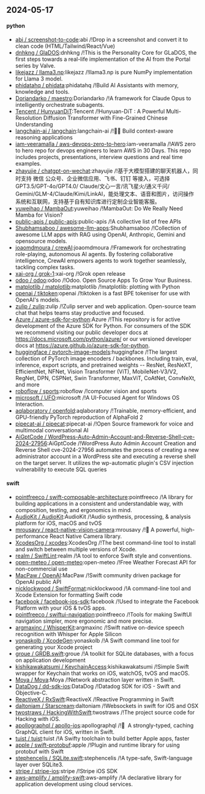 ## 2024-05-17

#### python
* [abi / screenshot-to-code](https://github.com/abi/screenshot-to-code):abi /!Drop in a screenshot and convert it to clean code (HTML/Tailwind/React/Vue)
* [dnhkng / GlaDOS](https://github.com/dnhkng/GlaDOS):dnhkng /!This is the Personality Core for GLaDOS, the first steps towards a real-life implementation of the AI from the Portal series by Valve.
* [likejazz / llama3.np](https://github.com/likejazz/llama3.np):likejazz /!llama3.np is pure NumPy implementation for Llama 3 model.
* [phidatahq / phidata](https://github.com/phidatahq/phidata):phidatahq /!Build AI Assistants with memory, knowledge and tools.
* [Doriandarko / maestro](https://github.com/Doriandarko/maestro):Doriandarko /!A framework for Claude Opus to intelligently orchestrate subagents.
* [Tencent / HunyuanDiT](https://github.com/Tencent/HunyuanDiT):Tencent /!Hunyuan-DiT : A Powerful Multi-Resolution Diffusion Transformer with Fine-Grained Chinese Understanding
* [langchain-ai / langchain](https://github.com/langchain-ai/langchain):langchain-ai /!🦜🔗 Build context-aware reasoning applications
* [iam-veeramalla / aws-devops-zero-to-hero](https://github.com/iam-veeramalla/aws-devops-zero-to-hero):iam-veeramalla /!AWS zero to hero repo for devops engineers to learn AWS in 30 Days. This repo includes projects, presentations, interview questions and real time examples.
* [zhayujie / chatgpt-on-wechat](https://github.com/zhayujie/chatgpt-on-wechat):zhayujie /!基于大模型搭建的聊天机器人，同时支持 微信 公众号、企业微信应用、飞书、钉钉 等接入，可选择GPT3.5/GPT-4o/GPT4.0/ Claude/文心一言/讯飞星火/通义千问/ Gemini/GLM-4/Claude/Kimi/LinkAI，能处理文本、语音和图片，访问操作系统和互联网，支持基于自有知识库进行定制企业智能客服。
* [yuweihao / MambaOut](https://github.com/yuweihao/MambaOut):yuweihao /!MambaOut: Do We Really Need Mamba for Vision?
* [public-apis / public-apis](https://github.com/public-apis/public-apis):public-apis /!A collective list of free APIs
* [Shubhamsaboo / awesome-llm-apps](https://github.com/Shubhamsaboo/awesome-llm-apps):Shubhamsaboo /!Collection of awesome LLM apps with RAG using OpenAI, Anthropic, Gemini and opensource models.
* [joaomdmoura / crewAI](https://github.com/joaomdmoura/crewAI):joaomdmoura /!Framework for orchestrating role-playing, autonomous AI agents. By fostering collaborative intelligence, CrewAI empowers agents to work together seamlessly, tackling complex tasks.
* [xai-org / grok-1](https://github.com/xai-org/grok-1):xai-org /!Grok open release
* [odoo / odoo](https://github.com/odoo/odoo):odoo /!Odoo. Open Source Apps To Grow Your Business.
* [matplotlib / matplotlib](https://github.com/matplotlib/matplotlib):matplotlib /!matplotlib: plotting with Python
* [openai / tiktoken](https://github.com/openai/tiktoken):openai /!tiktoken is a fast BPE tokeniser for use with OpenAI's models.
* [zulip / zulip](https://github.com/zulip/zulip):zulip /!Zulip server and web application. Open-source team chat that helps teams stay productive and focused.
* [Azure / azure-sdk-for-python](https://github.com/Azure/azure-sdk-for-python):Azure /!This repository is for active development of the Azure SDK for Python. For consumers of the SDK we recommend visiting our public developer docs at https://docs.microsoft.com/python/azure/ or our versioned developer docs at https://azure.github.io/azure-sdk-for-python.
* [huggingface / pytorch-image-models](https://github.com/huggingface/pytorch-image-models):huggingface /!The largest collection of PyTorch image encoders / backbones. Including train, eval, inference, export scripts, and pretrained weights -- ResNet, ResNeXT, EfficientNet, NFNet, Vision Transformer (ViT), MobileNet-V3/V2, RegNet, DPN, CSPNet, Swin Transformer, MaxViT, CoAtNet, ConvNeXt, and more
* [roboflow / sports](https://github.com/roboflow/sports):roboflow /!computer vision and sports
* [microsoft / UFO](https://github.com/microsoft/UFO):microsoft /!A UI-Focused Agent for Windows OS Interaction.
* [aqlaboratory / openfold](https://github.com/aqlaboratory/openfold):aqlaboratory /!Trainable, memory-efficient, and GPU-friendly PyTorch reproduction of AlphaFold 2
* [pipecat-ai / pipecat](https://github.com/pipecat-ai/pipecat):pipecat-ai /!Open Source framework for voice and multimodal conversational AI
* [AiGptCode / WordPress-Auto-Admin-Account-and-Reverse-Shell-cve-2024-27956](https://github.com/AiGptCode/WordPress-Auto-Admin-Account-and-Reverse-Shell-cve-2024-27956):AiGptCode /!WordPress Auto Admin Account Creation and Reverse Shell cve-2024-27956 automates the process of creating a new administrator account in a WordPress site and executing a reverse shell on the target server. It utilizes the wp-automatic plugin's CSV injection vulnerability to execute SQL queries

#### swift
* [pointfreeco / swift-composable-architecture](https://github.com/pointfreeco/swift-composable-architecture):pointfreeco /!A library for building applications in a consistent and understandable way, with composition, testing, and ergonomics in mind.
* [AudioKit / AudioKit](https://github.com/AudioKit/AudioKit):AudioKit /!Audio synthesis, processing, & analysis platform for iOS, macOS and tvOS
* [mrousavy / react-native-vision-camera](https://github.com/mrousavy/react-native-vision-camera):mrousavy /!📸 A powerful, high-performance React Native Camera library.
* [XcodesOrg / xcodes](https://github.com/XcodesOrg/xcodes):XcodesOrg /!The best command-line tool to install and switch between multiple versions of Xcode.
* [realm / SwiftLint](https://github.com/realm/SwiftLint):realm /!A tool to enforce Swift style and conventions.
* [open-meteo / open-meteo](https://github.com/open-meteo/open-meteo):open-meteo /!Free Weather Forecast API for non-commercial use
* [MacPaw / OpenAI](https://github.com/MacPaw/OpenAI):MacPaw /!Swift community driven package for OpenAI public API
* [nicklockwood / SwiftFormat](https://github.com/nicklockwood/SwiftFormat):nicklockwood /!A command-line tool and Xcode Extension for formatting Swift code
* [facebook / facebook-ios-sdk](https://github.com/facebook/facebook-ios-sdk):facebook /!Used to integrate the Facebook Platform with your iOS & tvOS apps.
* [pointfreeco / swiftui-navigation](https://github.com/pointfreeco/swiftui-navigation):pointfreeco /!Tools for making SwiftUI navigation simpler, more ergonomic and more precise.
* [argmaxinc / WhisperKit](https://github.com/argmaxinc/WhisperKit):argmaxinc /!Swift native on-device speech recognition with Whisper for Apple Silicon
* [yonaskolb / XcodeGen](https://github.com/yonaskolb/XcodeGen):yonaskolb /!A Swift command line tool for generating your Xcode project
* [groue / GRDB.swift](https://github.com/groue/GRDB.swift):groue /!A toolkit for SQLite databases, with a focus on application development
* [kishikawakatsumi / KeychainAccess](https://github.com/kishikawakatsumi/KeychainAccess):kishikawakatsumi /!Simple Swift wrapper for Keychain that works on iOS, watchOS, tvOS and macOS.
* [Moya / Moya](https://github.com/Moya/Moya):Moya /!Network abstraction layer written in Swift.
* [DataDog / dd-sdk-ios](https://github.com/DataDog/dd-sdk-ios):DataDog /!Datadog SDK for iOS - Swift and Objective-C.
* [ReactiveX / RxSwift](https://github.com/ReactiveX/RxSwift):ReactiveX /!Reactive Programming in Swift
* [daltoniam / Starscream](https://github.com/daltoniam/Starscream):daltoniam /!Websockets in swift for iOS and OSX
* [twostraws / HackingWithSwift](https://github.com/twostraws/HackingWithSwift):twostraws /!The project source code for Hacking with iOS.
* [apollographql / apollo-ios](https://github.com/apollographql/apollo-ios):apollographql /!📱  A strongly-typed, caching GraphQL client for iOS, written in Swift.
* [tuist / tuist](https://github.com/tuist/tuist):tuist /!A Swifty toolchain to build better Apple apps, faster
* [apple / swift-protobuf](https://github.com/apple/swift-protobuf):apple /!Plugin and runtime library for using protobuf with Swift
* [stephencelis / SQLite.swift](https://github.com/stephencelis/SQLite.swift):stephencelis /!A type-safe, Swift-language layer over SQLite3.
* [stripe / stripe-ios](https://github.com/stripe/stripe-ios):stripe /!Stripe iOS SDK
* [aws-amplify / amplify-swift](https://github.com/aws-amplify/amplify-swift):aws-amplify /!A declarative library for application development using cloud services.
